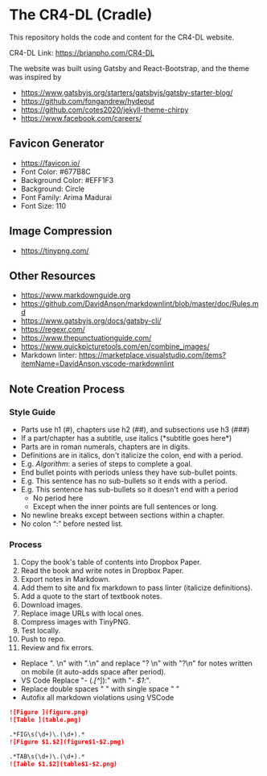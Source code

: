 # The CR4-DL (Cradle)

This repository holds the code and content for the CR4-DL website.

CR4-DL Link: <https://brianpho.com/CR4-DL>

The website was built using Gatsby and React-Bootstrap, and the theme was inspired by

- <https://www.gatsbyjs.org/starters/gatsbyjs/gatsby-starter-blog/>
- <https://github.com/fongandrew/hydeout>
- <https://github.com/cotes2020/jekyll-theme-chirpy>
- <https://www.facebook.com/careers/>

## Favicon Generator

- <https://favicon.io/>
- Font Color: #677B8C
- Background Color: #EFF1F3
- Background: Circle
- Font Family: Arima Madurai
- Font Size: 110

## Image Compression

- <https://tinypng.com/>

## Other Resources

- <https://www.markdownguide.org>
- <https://github.com/DavidAnson/markdownlint/blob/master/doc/Rules.md>
- <https://www.gatsbyjs.org/docs/gatsby-cli/>
- <https://regexr.com/>
- <https://www.thepunctuationguide.com/>
- <https://www.quickpicturetools.com/en/combine_images/>
- Markdown linter: <https://marketplace.visualstudio.com/items?itemName=DavidAnson.vscode-markdownlint>

## Note Creation Process

### Style Guide

- Parts use h1 (\#), chapters use h2 (\#\#), and subsections use h3 (\#\#\#)
- If a part/chapter has a subtitle, use italics (\*subtitle goes here\*)
- Parts are in roman numerals, chapters are in digits.
- Definitions are in italics, don't italicize the colon, end with a period.
- E.g. *Algorithm*: a series of steps to complete a goal.
- End bullet points with periods unless they have sub-bullet points.
- E.g. This sentence has no sub-bullets so it ends with a period.
- E.g. This sentence has sub-bullets so it doesn't end with a period
    - No period here
    - Except when the inner points are full sentences or long.
- No newline breaks except between sections within a chapter.
- No colon “:” before nested list.

### Process

1. Copy the book's table of contents into Dropbox Paper.
2. Read the book and write notes in Dropbox Paper.
3. Export notes in Markdown.
4. Add them to site and fix markdown to pass linter (italicize definitions).
5. Add a quote to the start of textbook notes.
6. Download images.
7. Replace image URLs with local ones.
8. Compress images with TinyPNG.
9. Test locally.
10. Push to repo.
11. Review and fix errors.

- Replace "\. \n" with ".\n" and replace "\? \n" with "?\n" for notes written on mobile (it auto-adds space after period).
- VS Code Replace "- (.*[^*]):" with "- *$1*:".
- Replace double spaces "  " with single space " "
- Autofix all markdown violations using VSCode

```markdown
![Figure ](figure.png)
![Table ](table.png)

.*FIG\s(\d+)\.(\d+).*
![Figure $1.$2](figure$1-$2.png)

.*TAB\s(\d+)\.(\d+).*
![Table $1.$2](table$1-$2.png)
```
